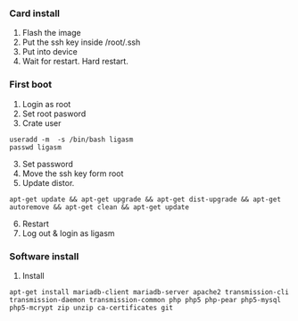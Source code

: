 ### Card install
1. Flash the image
2. Put the ssh key inside /root/.ssh
3. Put into device
4. Wait for restart. Hard restart.

### First boot
1. Login as root
2. Set root pasword
2. Crate user 
  ```
  useradd -m  -s /bin/bash ligasm
  passwd ligasm
  ```
3. Set password
4. Move the ssh key form root
5. Update distor. 
  ``` 
  apt-get update && apt-get upgrade && apt-get dist-upgrade && apt-get autoremove && apt-get clean && apt-get update
  ```
6. Restart 
7. Log out & login as ligasm

### Software install
1. Install 
  ```
  apt-get install mariadb-client mariadb-server apache2 transmission-cli transmission-daemon transmission-common php php5 php-pear php5-mysql php5-mcrypt zip unzip ca-certificates git

  ```

 

